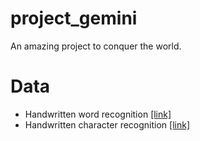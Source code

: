 # project_gemini
An amazing project to conquer the world.

# Data
- Handwritten word recognition [\[link\]](https://paperswithcode.com/dataset/iam)
- Handwritten character recognition [\[link\]](https://s3.amazonaws.com/nist-srd/SD19/by_class.zip)

